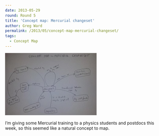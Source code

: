 ```yaml
---
date: 2013-05-29
round: Round 5
title: 'Concept map: Mercurial changeset'
author: Greg Ward
permalink: /2013/05/concept-map-mercurial-changeset/
tags:
  - Concept Map
---
```

[<img class="alignnone size-medium wp-image-2916" alt="concept-map-mercurial" src="/uploads/2013/05/concept-map-mercurial-300x204.jpg" width="300" height="204" />][1]

I&#8217;m giving some Mercurial training to a physics students and postdocs this week, so this seemed like a natural concept to map.

 [1]: /uploads/2013/05/concept-map-mercurial.jpg
